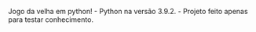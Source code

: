 Jogo da velha em python!
    - Python na versão 3.9.2.
    - Projeto feito apenas para testar conhecimento.